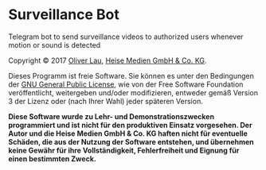 # Surveillance Bot

Telegram bot to send surveillance videos to authorized users whenever motion or sound is detected






Copyright &copy; 2017 [Oliver Lau](mailto:ola@ct.de),
<a href="http://www.heise.de/">Heise Medien GmbH & Co. KG</a>.

Dieses Programm ist freie Software. Sie können es unter den Bedingungen der
<a href="http://www.gnu.org/licenses/gpl-3.0">GNU General Public License</a>,
wie von der Free Software Foundation veröffentlicht, weitergeben und/oder
modifizieren, entweder gemäß Version 3 der Lizenz oder (nach Ihrer Wahl)
jeder späteren Version.

__Diese Software wurde zu Lehr- und Demonstrationszwecken programmiert
und ist nicht für den produktiven Einsatz vorgesehen. Der Autor und die
Heise Medien GmbH & Co. KG haften nicht für eventuelle Schäden, die aus
der Nutzung der Software entstehen, und übernehmen keine Gewähr für ihre
Vollständigkeit, Fehlerfreiheit und Eignung für einen bestimmten Zweck.__
